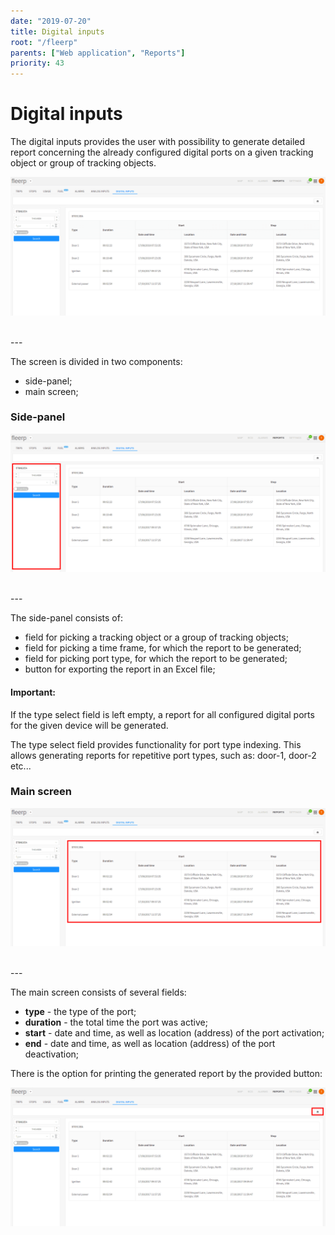 ```yaml
---
date: "2019-07-20"
title: Digital inputs
root: "/fleerp"
parents: ["Web application", "Reports"]
priority: 43
---
```


# Digital inputs

The digital inputs provides the user with possibility to generate detailed report concerning the already
configured digital ports on a given tracking object or group of tracking objects.

![Digital-inputs](digitals.png)

<br>
---

The screen is divided in two components:

- side-panel;
- main screen;

### Side-panel

![Digital-inputs](side-panel.png)

<br>
---

The side-panel consists of:

- field for picking a tracking object or a group of tracking objects;
- field for picking a time frame, for which the report to be generated;
- field for picking port type, for which the report to be generated;
- button for exporting the report in an Excel file;

#### Important:

If the type select field is left empty, a report for all configured digital ports for the given device
will be generated.

The type select field provides functionality for port type indexing. This allows generating reports for
repetitive port types, such as: door-1, door-2 etc...

### Main screen

![Digital-inputs](main-screen.png)

<br>
---

The main screen consists of several fields:

- **type** - the type of the port;
- **duration** - the total time the port was active;
- **start** - date and time, as well as location (address) of the port activation;
- **end** - date and time, as well as location (address) of the port deactivation;

There is the option for printing the generated report by the provided button:

![Digital-inputs](print.png)
